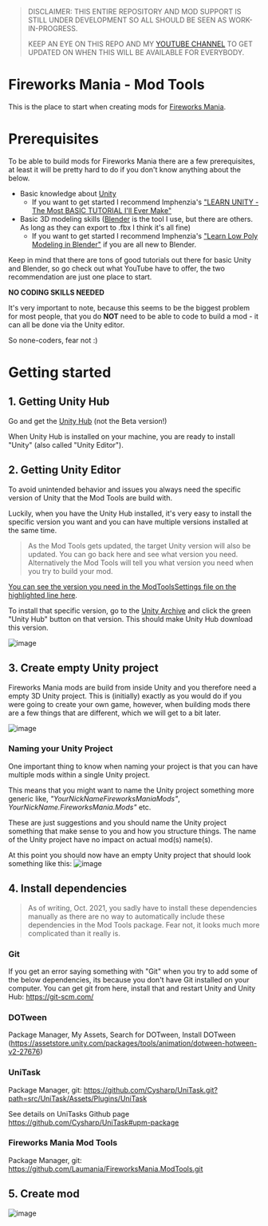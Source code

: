 > DISCLAIMER: THIS ENTIRE REPOSITORY AND MOD SUPPORT IS STILL UNDER DEVELOPMENT SO ALL SHOULD BE SEEN AS WORK-IN-PROGRESS.
> 
> KEEP AN EYE ON THIS REPO AND MY [YOUTUBE CHANNEL](https://www.youtube.com/laumania) TO GET UPDATED ON WHEN THIS WILL BE AVAILABLE FOR EVERYBODY.

# Fireworks Mania - Mod Tools
This is the place to start when creating mods for [Fireworks Mania](https://store.steampowered.com/app/1079260/Fireworks_Mania__An_Explosive_Simulator/).

# Prerequisites
To be able to build mods for Fireworks Mania there are a few prerequisites, at least it will be pretty hard to do if you don't know anything about the below.

- Basic knowledge about [Unity](https://unity.com)
  - If you want to get started I recommend Imphenzia's ["LEARN UNITY - The Most BASIC TUTORIAL I'll Ever Make"](https://www.youtube.com/watch?v=pwZpJzpE2lQ)
- Basic 3D modeling skills ([Blender](https://www.blender.org) is the tool I use, but there are others. As long as they can export to .fbx I think it's all fine)
  - If you want to get started I recommend Imphenzia's ["Learn Low Poly Modeling in Blender"](https://www.youtube.com/watch?v=1jHUY3qoBu8) if you are all new to Blender. 

Keep in mind that there are tons of good tutorials out there for basic Unity and Blender, so go check out what YouTube have to offer, the two recommendation are just one place to start.

**NO CODING SKILLS NEEDED**

It's very important to note, because this seems to be the biggest problem for most people, that you do **NOT** need to be able to code to build a mod - it can all be done via the Unity editor.

So none-coders, fear not :)


# Getting started
## 1. Getting Unity Hub
Go and get the [Unity Hub](https://unity3d.com/get-unity/download) (not the Beta version!)

When Unity Hub is installed on your machine, you are ready to install "Unity" (also called "Unity Editor").

## 2. Getting Unity Editor
To avoid unintended behavior and issues you always need the specific version of Unity that the Mod Tools are build with.

Luckily, when you have the Unity Hub installed, it's very easy to install the specific version you want and you can have multiple versions installed at the same time.

> As the Mod Tools gets updated, the target Unity version will also be updated. You can go back here and see what version you need. Alternatively the Mod Tools will tell you what version you need when you try to build your mod.

[You can see the version you need in the ModToolsSettings file on the highlighted line here](https://github.com/Laumania/FireworksMania.ModTools/blob/58a86d3d521b8451016bb59fbf89225f07890761/Assets/UMod/Resources/Editor/ModToolsSettings.asset#L29). 

To install that specific version, go to the [Unity Archive](https://unity3d.com/get-unity/download/archive) and click the green "Unity Hub" button on that version. This should make Unity Hub download this version.

![image](https://user-images.githubusercontent.com/1378458/138602725-e61fd662-a607-4618-873d-a533e5043ab8.png)

## 3. Create empty Unity project
Fireworks Mania mods are build from inside Unity and you therefore need a empty 3D Unity project. This is (initially) exactly as you would do if you were going to create your own game, however, when building mods there are a few things that are different, which we will get to a bit later.


![image](https://user-images.githubusercontent.com/1378458/138611162-2917e479-285b-4192-b640-2fd0a10abbb9.png)

### Naming your Unity Project
One important thing to know when naming your project is that you can have multiple mods within a single Unity project. 

This means that you might want to name the Unity project something more generic like, *"YourNickNameFireworksManiaMods"*, *YourNickName.FireworksMania.Mods"* etc. 

These are just suggestions and you should name the Unity project something that make sense to you and how you structure things. The name of the Unity project have no impact on actual mod(s) name(s).

At this point you should now have an empty Unity project that should look something like this:
![image](https://user-images.githubusercontent.com/1378458/138737260-cd972920-94cd-4eeb-940f-41fe5002c736.png)

## 4. Install dependencies
> As of writing, Oct. 2021, you sadly have to install these dependencies manually as there are no way to automatically include these dependencies in the Mod Tools package.
> Fear not, it looks much more complicated than it really is.

### Git
If you get an error saying something with "Git" when you try to add some of the below dependencies, its because you don't have Git installed on your computer.
You can get git from here, install that and restart Unity and Unity Hub: https://git-scm.com/

### DOTween
Package Manager, My Assets, Search for DOTween, Install
DOTween (https://assetstore.unity.com/packages/tools/animation/dotween-hotween-v2-27676)

### UniTask
Package Manager, git: https://github.com/Cysharp/UniTask.git?path=src/UniTask/Assets/Plugins/UniTask

See details on UniTasks Github page https://github.com/Cysharp/UniTask#upm-package

### Fireworks Mania Mod Tools
Package Manager, git: https://github.com/Laumania/FireworksMania.ModTools.git







## 5. Create mod
![image](https://user-images.githubusercontent.com/1378458/133001208-db4187e8-e6d5-40cf-8504-24639e493286.png)
